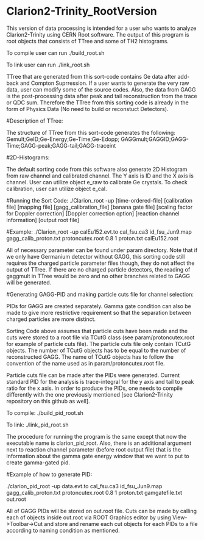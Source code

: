 # Clarion2-Trinity_RootVersion

This version of data processing is intended for a user who wants to analyze Clarion2-Trinity using CERN Root software. The output of this program is root objects that consists of TTree and some of TH2 histograms. 

To compile user can run ./build_root.sh

To link user can run ./link_root.sh

TTree that are generated from this sort-code contains Ge data after add-back and Compton Suprression. If a user wants to generate the very raw data, user can modify some of the source codes. Also, the data from GAGG is the post-processing data after peak and tail reconstruction from the trace or QDC sum. Therefore the TTree from this sorting code is already in the form of Physics Data (No need to build or reconstuct Detectors).


#Description of TTree:

The structure of TTree from this sort-code generates the following:
Gemult;GeID;Ge-Energy;Ge-Time;Ge-Edopp;
GAGGmult;GAGGID;GAGG-Time;GAGG-peak;GAGG-tail;GAGG-traceint


#2D-Histograms:

The default sorting code from this software also generate 2D Histogram from raw channel and calibrated channel. The Y axis is ID and the X axis is channel. User can utilize object e_raw to calibrate Ge crystals. To check calibration, user can utilize object e_cal.


#Running the Sort Code:
./Clarion_root -up [time-ordered-file] [calibration file] [mapping file] [gagg_calibration_file] [banana gate file] [scaling factor for Doppler correction] [Doppler correction option] [reaction channel information] [output root file]

#Example:
./Clarion_root -up calEu152.evt.to cal_fsu.ca3 id_fsu_Jun9.map gagg_calib_proton.txt protoncutex.root 0.8 1 proton.txt calEu152.root

All of necessary parameter can be found under param directory. Note that if we only have Germanium detector without GAGG, this sorting code still requires the charged particle parameter files though, they do not affect the output of TTree. If there are no charged particle detectors, the reading of gaggmult in TTree would be zero and no other branches related to GAGG will be generated.

#Generating GAGG-PID and making particle cuts file for channel selection:

PIDs for GAGG are created separately. Gamma gate condition can also be made to give more restrictive requirement so that the separation between charged particles are more distinct.  

Sorting Code above assumes that particle cuts have been made and the cuts were stored to a root file via TCutG class (see param/protoncutex.root for example of particle cuts file). The particle cuts file only contain TCutG objects. The number of TCutG objects has to be equal to the number of reconstructed GAGG. The name of TCutG objects has to follow the convention of the name used as in param/protoncutex.root file. 

Particle cuts file can be made after the PIDs were generated. Current standard PID for the analysis is trace-integral for the y axis and tail to peak ratio for the x axis. In order to produce the PIDs, one needs to compile differently with the one previously mentioned [see Clarion2-Trinity repository on this github as well].

To compile: ./build_pid_root.sh

To link: ./link_pid_root.sh

The procedure for running the program is the same except that now the executable name is clarion_pid_root. Also, there is an additional argument next to reaction channel parameter (before root output file) that is the information about the gamma gate energy window that we want to put to create gamma-gated pid.

#Example of how to generate PID:

./clarion_pid_root -up data.evt.to cal_fsu.ca3 id_fsu_Jun9.map gagg_calib_proton.txt protoncutex.root 0.8 1 proton.txt gamgatefile.txt out.root

All of GAGG PIDs will be stored on out.root file. Cuts can be made by calling each of objects inside out.root via ROOT Graphics editor by using View->Toolbar->Cut and store and rename each cut objects for each PIDs to a file according to naming condition as mentioned.
